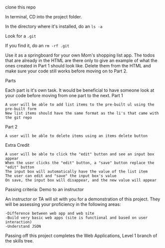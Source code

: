 clone this repo

In terminal, CD into the project folder.

In the directory where it's installed, do an `ls -a`

Look for a `.git`

If you find it, do an `rm -rf .git`

Use it as a springboard for your own Mom's shopping list app. The todos that are already in the HTML are there only to give an example of what the ones created in Part 1 should look like. Delete them from the HTML and make sure your code still works before moving on to Part 2.    


Parts

Each part is it's own task. It would be beneficial to have someone look at your code before moving from one part to the next.
Part 1

    A user will be able to add list items to the pre-built ul using the pre-built form
    New list items should have the same format as the li's that came with the git repo

Part 2

    A user will be able to delete items using an items delete button

Extra Credit

    A user will be able to click the "edit" button and see an input box appear
    When the user clicks the "edit" button, a "save" button replace the "edit" button
    The input box will automatically have the value of the list item
    The user can edit and "save" the input box's value
    On save, the input box will disappear, and the new value will appear

Passing criteria: Demo to an instructor

An instructor or TA will sit with you for a demonstration of this project. They will be assessing your proficiency in the following areas:

    -Difference between web app and web site
    -Build very basic web apps (site is functional and based on user interaction)
    -Understand JSON

Passing off this project completes the Web Applications, Level 1 branch of the skills tree.
